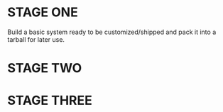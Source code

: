 # STAGE ONE
Build a basic system ready to be customized/shipped and pack it into a tarball
for later use.

# STAGE TWO

# STAGE THREE
